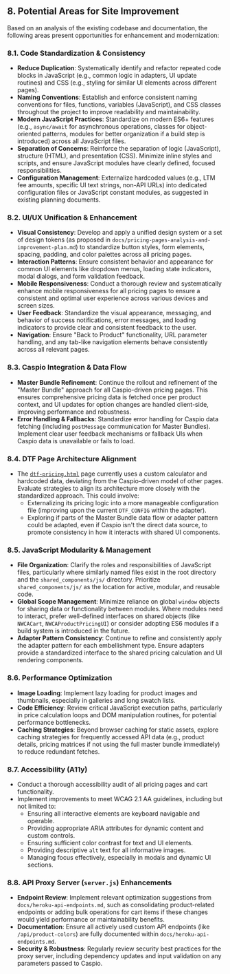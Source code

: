 ## 8. Potential Areas for Site Improvement

Based on an analysis of the existing codebase and documentation, the following areas present opportunities for enhancement and modernization:

### 8.1. Code Standardization & Consistency
*   **Reduce Duplication**: Systematically identify and refactor repeated code blocks in JavaScript (e.g., common logic in adapters, UI update routines) and CSS (e.g., styling for similar UI elements across different pages).
*   **Naming Conventions**: Establish and enforce consistent naming conventions for files, functions, variables (JavaScript), and CSS classes throughout the project to improve readability and maintainability.
*   **Modern JavaScript Practices**: Standardize on modern ES6+ features (e.g., `async/await` for asynchronous operations, classes for object-oriented patterns, modules for better organization if a build step is introduced) across all JavaScript files.
*   **Separation of Concerns**: Reinforce the separation of logic (JavaScript), structure (HTML), and presentation (CSS). Minimize inline styles and scripts, and ensure JavaScript modules have clearly defined, focused responsibilities.
*   **Configuration Management**: Externalize hardcoded values (e.g., LTM fee amounts, specific UI text strings, non-API URLs) into dedicated configuration files or JavaScript constant modules, as suggested in existing planning documents.

### 8.2. UI/UX Unification & Enhancement
*   **Visual Consistency**: Develop and apply a unified design system or a set of design tokens (as proposed in `docs/pricing-pages-analysis-and-improvement-plan.md`) to standardize button styles, form elements, spacing, padding, and color palettes across all pricing pages.
*   **Interaction Patterns**: Ensure consistent behavior and appearance for common UI elements like dropdown menus, loading state indicators, modal dialogs, and form validation feedback.
*   **Mobile Responsiveness**: Conduct a thorough review and systematically enhance mobile responsiveness for all pricing pages to ensure a consistent and optimal user experience across various devices and screen sizes.
*   **User Feedback**: Standardize the visual appearance, messaging, and behavior of success notifications, error messages, and loading indicators to provide clear and consistent feedback to the user.
*   **Navigation**: Ensure "Back to Product" functionality, URL parameter handling, and any tab-like navigation elements behave consistently across all relevant pages.

### 8.3. Caspio Integration & Data Flow
*   **Master Bundle Refinement**: Continue the rollout and refinement of the "Master Bundle" approach for all Caspio-driven pricing pages. This ensures comprehensive pricing data is fetched once per product context, and UI updates for option changes are handled client-side, improving performance and robustness.
*   **Error Handling & Fallbacks**: Standardize error handling for Caspio data fetching (including `postMessage` communication for Master Bundles). Implement clear user feedback mechanisms or fallback UIs when Caspio data is unavailable or fails to load.

### 8.4. DTF Page Architecture Alignment
*   The [`dtf-pricing.html`](../dtf-pricing.html) page currently uses a custom calculator and hardcoded data, deviating from the Caspio-driven model of other pages. Evaluate strategies to align its architecture more closely with the standardized approach. This could involve:
    *   Externalizing its pricing logic into a more manageable configuration file (improving upon the current `DTF_CONFIG` within the adapter).
    *   Exploring if parts of the Master Bundle data flow or adapter pattern could be adapted, even if Caspio isn't the direct data source, to promote consistency in how it interacts with shared UI components.

### 8.5. JavaScript Modularity & Management
*   **File Organization**: Clarify the roles and responsibilities of JavaScript files, particularly where similarly named files exist in the root directory and the `shared_components/js/` directory. Prioritize `shared_components/js/` as the location for active, modular, and reusable code.
*   **Global Scope Management**: Minimize reliance on global `window` objects for sharing data or functionality between modules. Where modules need to interact, prefer well-defined interfaces on shared objects (like `NWCACart`, `NWCAProductPricingUI`) or consider adopting ES6 modules if a build system is introduced in the future.
*   **Adapter Pattern Consistency**: Continue to refine and consistently apply the adapter pattern for each embellishment type. Ensure adapters provide a standardized interface to the shared pricing calculation and UI rendering components.

### 8.6. Performance Optimization
*   **Image Loading**: Implement lazy loading for product images and thumbnails, especially in galleries and long swatch lists.
*   **Code Efficiency**: Review critical JavaScript execution paths, particularly in price calculation loops and DOM manipulation routines, for potential performance bottlenecks.
*   **Caching Strategies**: Beyond browser caching for static assets, explore caching strategies for frequently accessed API data (e.g., product details, pricing matrices if not using the full master bundle immediately) to reduce redundant fetches.

### 8.7. Accessibility (A11y)
*   Conduct a thorough accessibility audit of all pricing pages and cart functionality.
*   Implement improvements to meet WCAG 2.1 AA guidelines, including but not limited to:
    *   Ensuring all interactive elements are keyboard navigable and operable.
    *   Providing appropriate ARIA attributes for dynamic content and custom controls.
    *   Ensuring sufficient color contrast for text and UI elements.
    *   Providing descriptive `alt` text for all informative images.
    *   Managing focus effectively, especially in modals and dynamic UI sections.

### 8.8. API Proxy Server (`server.js`) Enhancements
*   **Endpoint Review**: Implement relevant optimization suggestions from `docs/heroku-api-endpoints.md`, such as consolidating product-related endpoints or adding bulk operations for cart items if these changes would yield performance or maintainability benefits.
*   **Documentation**: Ensure all actively used custom API endpoints (like `/api/product-colors`) are fully documented within `docs/heroku-api-endpoints.md`.
*   **Security & Robustness**: Regularly review security best practices for the proxy server, including dependency updates and input validation on any parameters passed to Caspio.